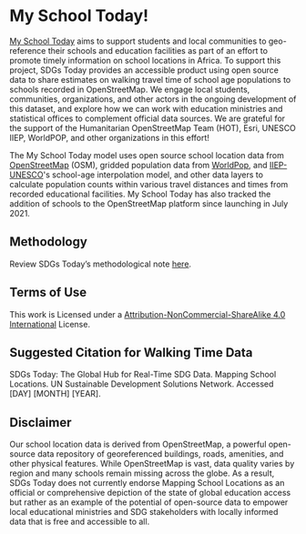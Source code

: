 # My School Today!

<a href="https://sdgstoday.org/myschooltoday">My School Today</a> aims to support students and local communities to geo-reference their schools and education facilities as part of an effort to promote timely information on school locations in Africa. To support this project, SDGs Today provides an accessible product using open source data to share estimates on walking travel time of school age populations to schools recorded in OpenStreetMap. We engage local students, communities, organizations, and other actors in the ongoing development of this dataset, and explore how we can work with education ministries and statistical offices to complement official data sources. We are grateful for the support of the Humanitarian OpenStreetMap Team (HOT), Esri, UNESCO IIEP, WorldPOP, and other organizations in this effort!

The My School Today model uses open source school location data from <a href="https://www.openstreetmap.org/">OpenStreetMap</a> (OSM), gridded population data from <a href="https://www.worldpop.org/">WorldPop</a>, and <a href="https://www.iiep.unesco.org/en">IIEP-UNESCO</a>'s school-age interpolation model, and other data layers to calculate population counts within various travel distances and times from recorded educational facilities. My School Today has also tracked the addition of schools to the OpenStreetMap platform since launching in July 2021.

## Methodology

Review SDGs Today’s methodological note <a href="https://irp.cdn-website.com/6f2c9f57/files/uploaded/My%20School%20Today%20Methodological%20Note_SDSN%20SDGs%20Today.pdf">here</a>.

## Terms of Use

This work is Licensed under a <a href="Attribution-NonCommercial-ShareAlike 4.0 International">Attribution-NonCommercial-ShareAlike 4.0 International</a> License.

## Suggested Citation for Walking Time Data

SDGs Today: The Global Hub for Real-Time SDG Data. Mapping School Locations. UN Sustainable Development Solutions Network. Accessed [DAY] [MONTH] [YEAR].

 ## Disclaimer

Our school location data is derived from OpenStreetMap, a powerful open-source data repository of georeferenced buildings, roads, amenities, and other physical features. While OpenStreetMap is vast, data quality varies by region and many schools remain missing across the globe. As a result, SDGs Today does not currently endorse Mapping School Locations as an official or comprehensive depiction of the state of global education access but rather as an example of the potential of open-source data to empower local educational ministries and SDG stakeholders with locally informed data that is free and accessible to all.

